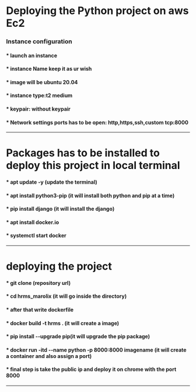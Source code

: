 <html>
  <head>
    <body>
      <h1>Deploying the Python project on aws Ec2</h1>
      <h3>Instance configuration</h3>
      <h4>* launch an instance</h4>
      <h4>* instance Name keep it as ur wish</h4>
      <h4>* image will be ubuntu 20.04</h4>
      <h4>* instance type:t2 medium</h4>
      <h4>* keypair: without keypair</h4>
      <h4>* Network settings ports has to be open: http,https,ssh,custom tcp:8000</h4>
      <hr>
      <h1>Packages has to be installed to deploy this project in local terminal</h1>
      <h4>* apt update -y (update the terminal)</h4>
      <h4>* apt install python3-pip (it will install both python and pip at a time)</h4>
      <h4>* pip install django (it will install the django)</h4>
      <h4>* apt install docker.io</h4>
      <h4>* systemctl start docker</h4>
      <hr>
      <h1>deploying the project</h1>
      <h4>* git clone (repository url)</h4>
      <h4>* cd hrms_marolix (it will go inside the directory)</h4>
      <h4>* after that write dockerfile</h4>
      <h4>* docker build -t hrms . (it will create a image)</h4>
      <h4>* pip install --upgrade pip(it will upgrade the pip package)</h4>
      <h4>* docker run -itd --name python -p 8000:8000 imagename (it will create a container and also assign a port)</h4>
      <h4>* final step is take the public ip and deploy it on chrome with the port 8000</h4>
      <hr>
    </body>
  </head>
</html>
